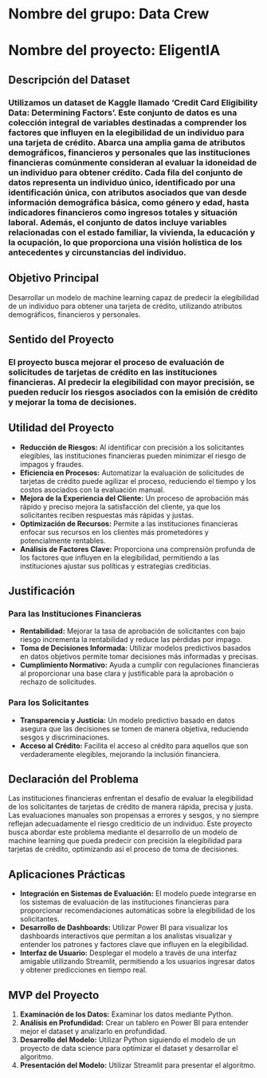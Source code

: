 # Nombre del grupo: Data Crew
# Nombre del proyecto: EligentIA
## Descripción del Dataset
### Utilizamos un dataset de Kaggle llamado ‘Credit Card Eligibility Data: Determining Factors’. Este conjunto de datos es una colección integral de variables destinadas a comprender los factores que influyen en la elegibilidad de un individuo para una tarjeta de crédito. Abarca una amplia gama de atributos demográficos, financieros y personales que las instituciones financieras comúnmente consideran al evaluar la idoneidad de un individuo para obtener crédito. Cada fila del conjunto de datos representa un individuo único, identificado por una identificación única, con atributos asociados que van desde información demográfica básica, como género y edad, hasta indicadores financieros como ingresos totales y situación laboral. Además, el conjunto de datos incluye variables relacionadas con el estado familiar, la vivienda, la educación y la ocupación, lo que proporciona una visión holística de los antecedentes y circunstancias del individuo.
## Objetivo Principal
Desarrollar un modelo de machine learning capaz de predecir la elegibilidad de un individuo para obtener una tarjeta de crédito, utilizando atributos demográficos, financieros y personales.
## Sentido del Proyecto
### El proyecto busca mejorar el proceso de evaluación de solicitudes de tarjetas de crédito en las instituciones financieras. Al predecir la elegibilidad con mayor precisión, se pueden reducir los riesgos asociados con la emisión de crédito y mejorar la toma de decisiones.
## Utilidad del Proyecto
- **Reducción de Riesgos:** Al identificar con precisión a los solicitantes elegibles, las instituciones financieras pueden minimizar el riesgo de impagos y fraudes.
- **Eficiencia en Procesos:** Automatizar la evaluación de solicitudes de tarjetas de crédito puede agilizar el proceso, reduciendo el tiempo y los costos asociados con la evaluación manual.
- **Mejora de la Experiencia del Cliente:** Un proceso de aprobación más rápido y preciso mejora la satisfacción del cliente, ya que los solicitantes reciben respuestas más rápidas y justas.
- **Optimización de Recursos:** Permite a las instituciones financieras enfocar sus recursos en los clientes más prometedores y potencialmente rentables.
- **Análisis de Factores Clave:** Proporciona una comprensión profunda de los factores que influyen en la elegibilidad, permitiendo a las instituciones ajustar sus políticas y estrategias crediticias.

## Justificación
### Para las Instituciones Financieras
- **Rentabilidad:** Mejorar la tasa de aprobación de solicitantes con bajo riesgo incrementa la rentabilidad y reduce las pérdidas por impago.
- **Toma de Decisiones Informada:** Utilizar modelos predictivos basados en datos objetivos permite tomar decisiones más informadas y precisas.
- **Cumplimiento Normativo:** Ayuda a cumplir con regulaciones financieras al proporcionar una base clara y justificable para la aprobación o rechazo de solicitudes.
### Para los Solicitantes
- **Transparencia y Justicia:** Un modelo predictivo basado en datos asegura que las decisiones se tomen de manera objetiva, reduciendo sesgos y discriminaciones.
- **Acceso al Crédito:** Facilita el acceso al crédito para aquellos que son verdaderamente elegibles, mejorando la inclusión financiera.
## Declaración del Problema
Las instituciones financieras enfrentan el desafío de evaluar la elegibilidad de los solicitantes de tarjetas de crédito de manera rápida, precisa y justa. Las evaluaciones manuales son propensas a errores y sesgos, y no siempre reflejan adecuadamente el riesgo crediticio de un individuo. Este proyecto busca abordar este problema mediante el desarrollo de un modelo de machine learning que pueda predecir con precisión la elegibilidad para tarjetas de crédito, optimizando así el proceso de toma de decisiones.
## Aplicaciones Prácticas
- **Integración en Sistemas de Evaluación:** El modelo puede integrarse en los sistemas de evaluación de las instituciones financieras para proporcionar recomendaciones automáticas sobre la elegibilidad de los solicitantes.
- **Desarrollo de Dashboards:** Utilizar Power BI para visualizar los dashboards interactivos que permitan a los analistas visualizar y entender los patrones y factores clave que influyen en la elegibilidad.
- **Interfaz de Usuario:** Desplegar el modelo a través de una interfaz amigable utilizando Streamlit, permitiendo a los usuarios ingresar datos y obtener predicciones en tiempo real.

## MVP del Proyecto
1. **Examinación de los Datos:** Examinar los datos mediante Python.
2. **Análisis en Profundidad:** Crear un tablero en Power BI para entender mejor el dataset y analizarlo en profundidad.
3. **Desarrollo del Modelo:** Utilizar Python siguiendo el modelo de un proyecto de data science  para optimizar el dataset y desarrollar el algoritmo.
4. **Presentación del Modelo:** Utilizar Streamlit para presentar el algoritmo.


